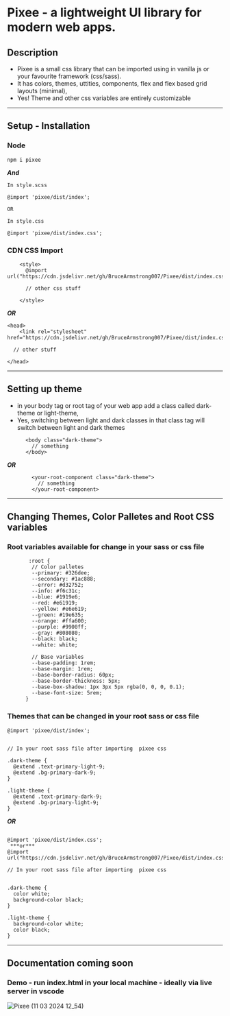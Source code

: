 # Pixee - a lightweight UI library for modern web apps.

## Description

+ Pixee is a small css library that can be imported using in vanilla js or your favourite framework (css/sass).
+ It has colors, themes, uttities, components, flex and flex based grid layouts (minimal),
+ Yes! Theme and other css variables are entirely customizable

----------

## Setup - Installation

### Node 
```
npm i pixee
```
***And***


```
In style.scss

@import 'pixee/dist/index';

OR

In style.css

@import 'pixee/dist/index.css';
```

### CDN CSS Import
```
    <style>
      @import url("https://cdn.jsdelivr.net/gh/BruceArmstrong007/Pixee/dist/index.css");

      // other css stuff

    </style>
```
***OR***
```
<head>
    <link rel="stylesheet" href="https://cdn.jsdelivr.net/gh/BruceArmstrong007/Pixee/dist/index.css">

  // other stuff

</head>
```

-----------------------


## Setting up theme

  + in your body tag or root tag of your web app add a class called dark-theme or light-theme, 
  +  Yes, switching between light and dark classes in that class tag will switch between light and dark themes

  ```
        <body class="dark-theme">
          // something
        </body>
  ```
  ***OR***
```
        <your-root-component class="dark-theme">
          // something
        </your-root-component>
```


-----------------------
## Changing Themes, Color Palletes and Root CSS variables

### Root variables available for change in your sass or css file

```
       :root {
        // Color palletes
        --primary: #326dee;
        --secondary: #1ac888;
        --error: #d32752;
        --info: #f6c31c;
        --blue: #1919e6;
        --red: #e61919;
        --yellow: #e6e619;
        --green: #19e635;
        --orange: #ffa600;
        --purple: #9900ff;
        --gray: #808080;
        --black: black;
        --white: white;

        // Base variables
        --base-padding: 1rem;
        --base-margin: 1rem;
        --base-border-radius: 60px;
        --base-border-thickness: 5px;
        --base-box-shadow: 1px 3px 5px rgba(0, 0, 0, 0.1);
        --base-font-size: 5rem;
      }
```

### Themes that can be changed in your root sass or css file

```
@import 'pixee/dist/index';


// In your root sass file after importing  pixee css 

.dark-theme {
  @extend .text-primary-light-9;
  @extend .bg-primary-dark-9;
}

.light-theme {
  @extend .text-primary-dark-9;
  @extend .bg-primary-light-9;
}

```

***OR***

```

@import 'pixee/dist/index.css';
 ***or*** 
@import url("https://cdn.jsdelivr.net/gh/BruceArmstrong007/Pixee/dist/index.css");

// In your root sass file after importing  pixee css 


.dark-theme {
  color white;
  background-color black;
}

.light-theme {
  background-color white;
  color black;
}

```
-----------------------


## Documentation coming soon

### Demo - run index.html in your local machine - ideally via live server in vscode

![Pixee (11 03 2024 12_54)](https://github.com/BruceArmstrong007/Pixee/assets/48177059/0129244e-c98d-4006-9630-4f1e326b4721)
